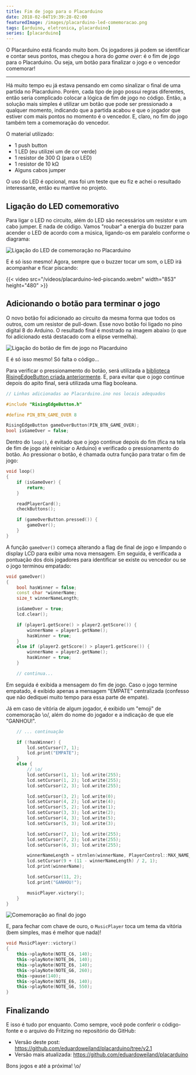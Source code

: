 ```yaml
---
title: Fim de jogo para o Placarduino
date: 2018-02-04T19:39:28-02:00
featuredImage: /images/placarduino-led-comemoracao.png
tags: [arduino, eletronica, placarduino]
series: [placarduino]
---
```


O Placarduino está ficando muito bom. Os jogadores já podem se identificar e
contar seus pontos, mas chegou a hora do _game over_: é o fim de jogo para o
Placarduino. Ou seja, um botão para finalizar o jogo e o vencedor comemorar!

---

Há muito tempo eu já estava pensando em como sinalizar o final de uma partida no
Placarduino. Porém, cada tipo de jogo possui regras diferentes, então seria
complicado colocar a lógica de fim de jogo no código. Então, a solução mais
simples é utilizar um botão que pode ser pressionado a qualquer momento,
indicando que a partida acabou e que o jogador que estiver com mais pontos no
momento é o vencedor. E, claro, no fim do jogo também tem a comemoração do
vencedor.

O material utilizado:

- 1 push button
- 1 LED (eu utilizei um de cor verde)
- 1 resistor de 300 Ω (para o LED)
- 1 resistor de 10 kΩ
- Alguns cabos jumper

O uso do LED é opcional, mas foi um teste que eu fiz e achei o resultado
interessante, então eu mantive no projeto.

## Ligação do LED comemorativo

Para ligar o LED no circuito, além do LED são necessários um resistor e um cabo
jumper. E nada de código. Vamos "roubar" a energia do buzzer para acender o LED
de acordo com a música, ligando-os em paralelo conforme o diagrama:

![Ligação do LED de comemoração no Placarduino][]

E é só isso mesmo! Agora, sempre que o buzzer tocar um som, o LED irá acompanhar
e ficar piscando:

{{< video src="/videos/placarduino-led-piscando.webm" width="853" height="480" >}}

## Adicionando o botão para terminar o jogo

O novo botão foi adicionado ao circuito da mesma forma que todos os outros, com
um resistor de pull-down. Esse novo botão foi ligado no pino digital 8 do
Arduino. O resultado final é mostrado na imagem abaixo (o que foi adicionado
está destacado com a elipse vermelha).

![Ligação do botão de fim de jogo no Placarduino][]

E é só isso mesmo! Só falta o código...

Para verificar o pressionamento do botão, será utilizada a [biblioteca
RisingEdgeButton criada anteriormente][post-refatoracao]. E, para evitar que o
jogo continue depois do apito final, será utilizada uma flag booleana.

```cpp
// Linhas adicionadas ao Placarduino.ino nos locais adequados

#include "RisingEdgeButton.h"

#define PIN_BTN_GAME_OVER 8

RisingEdgeButton gameOverButton(PIN_BTN_GAME_OVER);
bool isGameOver = false;
```

Dentro do `loop()`, é evitado que o jogo continue depois do fim (fica na tela de
fim de jogo até reiniciar o Arduino) e verificado o pressionamento do botão. Ao
pressionar o botão, é chamada outra função para tratar o fim de jogo:

```cpp
void loop()
{
    if (isGameOver) {
        return;
    }

    readPlayerCard();
    checkButtons();

    if (gameOverButton.pressed()) {
        gameOver();
    }
}
```

A função `gameOver()` começa alterando a flag de final de jogo e limpando o
display LCD para exibir uma nova mensagem. Em seguida, é verificada a pontuação
dos dois jogadores para identificar se existe ou vencedor ou se o jogo terminou
empatado:

```cpp
void gameOver()
{
    bool hasWinner = false;
    const char *winnerName;
    size_t winnerNameLength;

    isGameOver = true;
    lcd.clear();

    if (player1.getScore() > player2.getScore()) {
        winnerName = player1.getName();
        hasWinner = true;
    }
    else if (player2.getScore() > player1.getScore()) {
        winnerName = player2.getName();
        hasWinner = true;
    }

    // continua...
```

Em seguida é exibida a mensagem do fim de jogo. Caso o jogo termine empatado, é
exibido apenas a mensagem "EMPATE" centralizada (confesso que não dediquei muito
tempo para essa parte de empate).

Já em caso de vitória de algum jogador, é exibido um "emoji" de comemoração \\o/,
além do nome do jogador e a indicação de que ele "GANHOU!".

```cpp
    // ... continuação

    if (!hasWinner) {
        lcd.setCursor(7, 1);
        lcd.print("EMPATE");
    }
    else {
        // \o/
        lcd.setCursor(1, 1); lcd.write(255);
        lcd.setCursor(1, 2); lcd.write(255);
        lcd.setCursor(2, 3); lcd.write(255);

        lcd.setCursor(3, 2); lcd.write(0);
        lcd.setCursor(4, 2); lcd.write(4);
        lcd.setCursor(5, 2); lcd.write(1);
        lcd.setCursor(3, 3); lcd.write(2);
        lcd.setCursor(4, 3); lcd.write(5);
        lcd.setCursor(5, 3); lcd.write(3);

        lcd.setCursor(7, 1); lcd.write(255);
        lcd.setCursor(7, 2); lcd.write(255);
        lcd.setCursor(6, 3); lcd.write(255);

        winnerNameLength = strnlen(winnerName, PlayerControl::MAX_NAME_LENGTH);
        lcd.setCursor(9 + (11 - winnerNameLength) / 2, 1);
        lcd.print(winnerName);

        lcd.setCursor(11, 2);
        lcd.print("GANHOU!");

        musicPlayer.victory();
    }
}
```

![Comemoração ao final do jogo][]

E, para fechar com chave de ouro, o `MusicPlayer` toca um tema da vitória (bem
simples, mas é melhor que nada)!

```cpp
void MusicPlayer::victory()
{
    this->playNote(NOTE_C6, 140);
    this->playNote(NOTE_D6, 140);
    this->playNote(NOTE_E6, 140);
    this->playNote(NOTE_G6, 260);
    this->pause(140);
    this->playNote(NOTE_E6, 140);
    this->playNote(NOTE_G6, 550);
}
```

## Finalizando

E isso é tudo por enquanto. Como sempre, você pode conferir o código-fonte e o
arquivo do Fritzing no repositório do GitHub:

- Versão deste post: https://github.com/eduardoweiland/placarduino/tree/v2.1
- Versão mais atualizada: https://github.com/eduardoweiland/placarduino

Bons jogos e até a próxima! \\o/


[post-refatoracao]: /posts/2018/01/refatoracao-do-placarduino/
[Ligação do LED de comemoração no Placarduino]: /images/placarduino-led-comemoracao.png
[Ligação do botão de fim de jogo no Placarduino]: /images/placarduino-botao-fim-de-jogo.png
[Comemoração ao final do jogo]: /images/placarduino-jogador-ganhou.jpg
